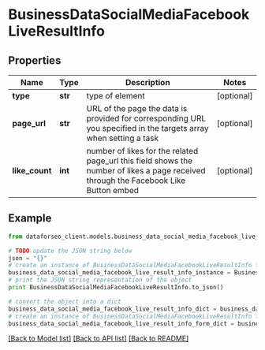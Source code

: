 # BusinessDataSocialMediaFacebookLiveResultInfo


## Properties

Name | Type | Description | Notes
------------ | ------------- | ------------- | -------------
**type** | **str** | type of element | [optional] 
**page_url** | **str** | URL of the page the data is provided for corresponding URL you specified in the targets array when setting a task | [optional] 
**like_count** | **int** | number of likes for the related page_url this field shows the number of likes a page received through the Facebook Like Button embed | [optional] 

## Example

```python
from dataforseo_client.models.business_data_social_media_facebook_live_result_info import BusinessDataSocialMediaFacebookLiveResultInfo

# TODO update the JSON string below
json = "{}"
# create an instance of BusinessDataSocialMediaFacebookLiveResultInfo from a JSON string
business_data_social_media_facebook_live_result_info_instance = BusinessDataSocialMediaFacebookLiveResultInfo.from_json(json)
# print the JSON string representation of the object
print BusinessDataSocialMediaFacebookLiveResultInfo.to_json()

# convert the object into a dict
business_data_social_media_facebook_live_result_info_dict = business_data_social_media_facebook_live_result_info_instance.to_dict()
# create an instance of BusinessDataSocialMediaFacebookLiveResultInfo from a dict
business_data_social_media_facebook_live_result_info_form_dict = business_data_social_media_facebook_live_result_info.from_dict(business_data_social_media_facebook_live_result_info_dict)
```
[[Back to Model list]](../README.md#documentation-for-models) [[Back to API list]](../README.md#documentation-for-api-endpoints) [[Back to README]](../README.md)


